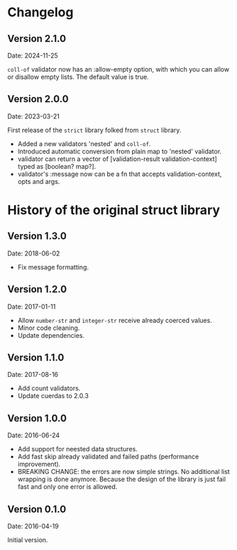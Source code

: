 # Changelog #

## Version 2.1.0 ##

Date: 2024-11-25

`coll-of` validator now has an :allow-empty option, with which you can allow or disallow empty lists. The default value is true.

## Version 2.0.0 ##

Date: 2023-03-21

First release of the `strict` library folked from `struct` library.

- Added a new validators 'nested' and `coll-of`.
- Introduced automatic conversion from plain map to 'nested' validator.
- validator can return a vector of [validation-result validation-context] typed as [boolean? map?].
- validator's :message now can be a fn that accepts validation-context, opts and args.

# History of the original struct library #

## Version 1.3.0 ##

Date: 2018-06-02

- Fix message formatting.


## Version 1.2.0 ##

Date: 2017-01-11

- Allow `number-str` and `integer-str` receive already coerced values.
- Minor code cleaning.
- Update dependencies.

## Version 1.1.0 ##

Date: 2017-08-16

- Add count validators.
- Update cuerdas to 2.0.3


## Version 1.0.0 ##

Date: 2016-06-24

- Add support for neested data structures.
- Add fast skip already validated and failed paths (performance improvement).
- BREAKING CHANGE: the errors are now simple strings. No additional list
  wrapping is done anymore. Because the design of the library is just fail
  fast and only one error is allowed.


## Version 0.1.0 ##

Date: 2016-04-19

Initial version.

